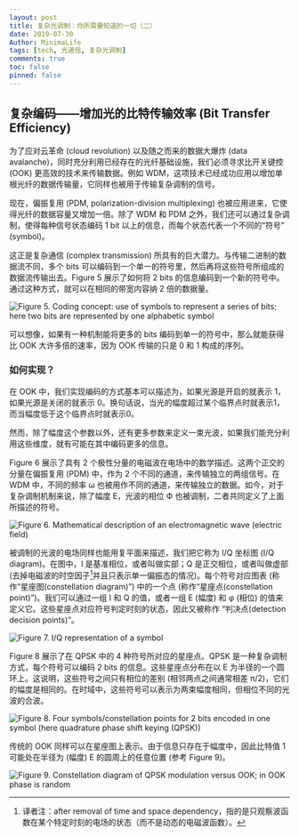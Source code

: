 ```yaml
---
layout: post
title: 复杂光调制：你所需要知道的一切（二）
date: 2019-07-30
Author: MinimaLife
tags: [tech, 光通信, 复杂光调制]
comments: true
toc: false
pinned: false
---
```


## 复杂编码——增加光的比特传输效率 (Bit Transfer Efficiency)

为了应对云革命 (cloud revolution) 以及随之而来的数据大爆炸 (data avalanche)，同时充分利用已经存在的光纤基础设施，我们必须寻求比开关键控 (OOK) 更高效的技术来传输数据。例如 WDM，这项技术已经成功应用以增加单根光纤的数据传输量，它同样也被用于传输复杂调制的信号。
<!-- more -->
现在，偏振复用 (PDM, polarization-division multiplexing) 也被应用进来，它使得光纤的数据容量又增加一倍。除了 WDM 和 PDM 之外，我们还可以通过复杂调制，使得每种信号状态编码 1 bit 以上的信息，而每个状态代表一个不同的“符号” (symbol)。

这正是复杂通信 (complex transmission) 所具有的巨大潜力。与传输二进制的数据流不同，多个 bits 可以编码到一个单一的符号里，然后再将这些符号所组成的数据流传输出去。Figure 5 展示了如何将 2 bits 的信息编码到一个新的符号中。通过这种方式，就可以在相同的带宽内容纳 2 倍的数据量。

![Figure 5. Coding concept: use of symbols to represent a series of bits; here two bits are represented by one alphabetic symbol](https://minimalife-1259728342.cos.ap-shanghai.myqcloud.com/img/2019-07/complex-modulation-figure05.png)

可以想像，如果有一种机制能将更多的 bits 编码到单一的符号中，那么就能获得比 OOK 大许多倍的速率，因为 OOK 传输的只是 0 和 1 构成的序列。

### 如何实现？

在 OOK 中，我们实现编码的方式基本可以描述为，如果光源是开启的就表示 1，如果光源是关闭的就表示 0。换句话说，当光的幅度超过某个临界点时就表示1，而当幅度低于这个临界点时就表示0。

然而，除了幅度这个参数以外，还有更多参数来定义一束光波，如果我们能充分利用这些维度，就有可能在其中编码更多的信息。

Figure 6 展示了具有 2 个极性分量的电磁波在电场中的数学描述。这两个正交的分量在偏振复用 (PDM) 中，作为 2 个不同的通道，来传输独立的两组信号。在 WDM 中，不同的频率 ω 也被用作不同的通道，来传输独立的数据。如今，对于复杂调制机制来说，除了幅度 E，光波的相位 Ф 也被调制，二者共同定义了上面所描述的符号。

![Figure 6. Mathematical description of an electromagnetic wave (electric field)](https://minimalife-1259728342.cos.ap-shanghai.myqcloud.com/img/2019-07/complex-modulation-figure06.png)

被调制的光波的电场同样也能用复平面来描述，我们把它称为 I/Q 坐标图 (I/Q diagram)。在图中，I 是基准相位，或者叫做实部；Q 是正交相位，或者叫做虚部 (去掉电磁波的时空因子[^1]并且只表示单一偏振态的情况)。每个符号对应图表 (称作“星座图(constellation diagram)”) 中的一个点 (称作“星座点(constellation point)”)。我们可以通过一组 I 和 Q 的值，或者一组 E (幅度) 和 φ (相位) 的值来定义它。这些星座点对应符号判定时刻的状态，因此又被称作 “判决点(detection decision points)”。

![Figure 7. I/Q representation of a symbol](https://minimalife-1259728342.cos.ap-shanghai.myqcloud.com/img/2019-07/complex-modulation-figure07.png)

Figure 8 展示了在 QPSK 中的 4 种符号所对应的星座点。QPSK 是一种复杂调制方式，每个符号可以编码 2 bits 的信息。这些星座点分布在以 E 为半径的一个圆环上。这说明，这些符号之间只有相位的差别 (相邻两点之间通常相差 π/2)，它们的幅度是相同的。在时域中，这些符号可以表示为两束幅度相同，但相位不同的光波的合波。

![Figure 8. Four symbols/constellation points for 2 bits encoded in one symbol (here quadrature phase shift keying (QPSK))](https://minimalife-1259728342.cos.ap-shanghai.myqcloud.com/img/2019-07/complex-modulation-figure08.png)

传统的 OOK 同样可以在星座图上表示。由于信息只存在于幅度中，因此比特值 1 可能处在半径为 (幅度) E 的圆周上的任意位置 (参考 Figure 9)。

![Figure 9. Constellation diagram of QPSK modulation versus OOK; in OOK phase is random](https://minimalife-1259728342.cos.ap-shanghai.myqcloud.com/img/2019-07/complex-modulation-figure09.png)

[^1]: 译者注：after removal of time and space dependency，指的是只观察波函数在某个特定时刻的电场的状态（而不是动态的电磁波函数）。